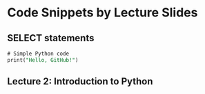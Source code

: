 # Code Snippets by Lecture Slides

## SELECT statements
```sql
# Simple Python code
print("Hello, GitHub!")
```

## Lecture 2: Introduction to Python

